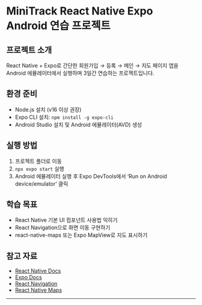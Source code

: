 # MiniTrack React Native Expo Android 연습 프로젝트

## 프로젝트 소개
React Native + Expo로 간단한 회원가입 → 등록 → 메인 → 지도 페이지 앱을  
Android 에뮬레이터에서 실행하며 3일간 연습하는 프로젝트입니다.

## 환경 준비
- Node.js 설치 (v16 이상 권장)  
- Expo CLI 설치: `npm install -g expo-cli`  
- Android Studio 설치 및 Android 에뮬레이터(AVD) 생성

## 실행 방법
1. 프로젝트 폴더로 이동  
2. `npx expo start` 실행  
3. Android 에뮬레이터 실행 후 Expo DevTools에서 ‘Run on Android device/emulator’ 클릭

## 학습 목표
- React Native 기본 UI 컴포넌트 사용법 익히기  
- React Navigation으로 화면 이동 구현하기  
- react-native-maps 또는 Expo MapView로 지도 표시하기

## 참고 자료
- [React Native Docs](https://reactnative.dev/)  
- [Expo Docs](https://docs.expo.dev/)  
- [React Navigation](https://reactnavigation.org/)  
- [React Native Maps](https://github.com/react-native-maps/react-native-maps)

---
